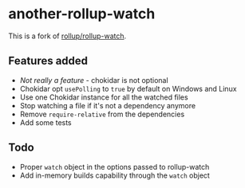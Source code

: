 # another-rollup-watch
This is a fork of [rollup/rollup-watch](http://github.com/rollup/rollup-watch).

## Features added
* _Not really a feature_ - chokidar is not optional
* Chokidar opt `usePolling` to `true` by default on Windows and Linux
* Use one Chokidar instance for all the watched files
* Stop watching a file if it's not a dependency anymore
* Remove `require-relative` from the dependencies
* Add some tests 

## Todo
* Proper `watch` object in the options passed to rollup-watch
* Add in-memory builds capability through the `watch` object
